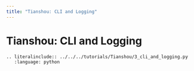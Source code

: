 ```yaml
---
title: "Tianshou: CLI and Logging"
---
```


# Tianshou: CLI and Logging

```{eval-rst}
.. literalinclude:: ../../../tutorials/Tianshou/3_cli_and_logging.py
   :language: python
```